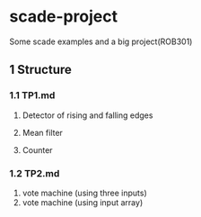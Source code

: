 # scade-project
Some scade examples and a big project(ROB301)

## 1 Structure

### 1.1 TP1.md

1. Detector of rising and falling edges 

2. Mean filter

3. Counter

### 1.2 TP2.md
1. vote machine (using three inputs)
2. vote machine (using input array)

   